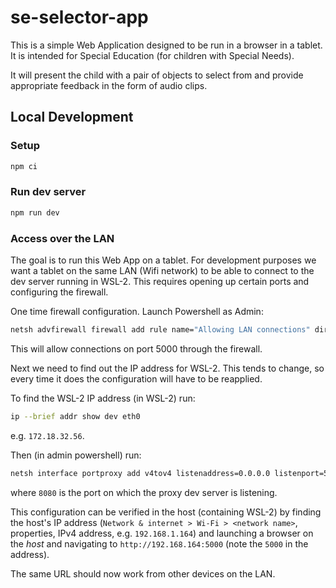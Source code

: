 # se-selector-app

This is a simple Web Application designed to be run in a browser in a tablet.
It is intended for Special Education (for children with Special Needs).

It will present the child with a pair of objects to select from and
provide appropriate feedback in the form of audio clips.

## Local Development

### Setup

```sh
npm ci
```

### Run dev server

```sh
npm run dev
```

### Access over the LAN

The goal is to run this Web App on a tablet.
For development purposes we want a tablet on the same LAN (Wifi network)
to be able to connect to the dev server running in WSL-2.
This requires opening up certain ports and configuring the firewall.

One time firewall configuration.
Launch Powershell as Admin:

```sh
netsh advfirewall firewall add rule name="Allowing LAN connections" dir=in action=allow protocol=TCP localport=5000
```

This will allow connections on port 5000 through the firewall.

Next we need to find out the IP address for WSL-2.
This tends to change, so every time it does the configuration will have to be reapplied.

To find the WSL-2 IP address (in WSL-2) run:

```sh
ip --brief addr show dev eth0
```

e.g. `172.18.32.56`.

Then (in admin powershell) run:

```sh
netsh interface portproxy add v4tov4 listenaddress=0.0.0.0 listenport=5000 connectaddress=<wsl ip addr> connectport=8080
```

where `8080` is the port on which the proxy dev server is listening.

This configuration can be verified in the host (containing WSL-2) by
finding the host's IP address (`Network & internet > Wi-Fi > <network name>`,
properties, IPv4 address, e.g. `192.168.1.164`) and
launching a browser on the *host* and navigating to `http://192.168.164:5000`
(note the `5000` in the address).

The same URL should now work from other devices on the LAN.
